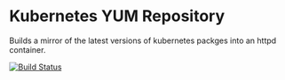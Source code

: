 # Kubernetes YUM Repository
Builds a mirror of the latest versions of kubernetes packges into an httpd container.

[![Build Status](https://travis-ci.org/jumperfly/docker-yum-repo-kubernetes.svg?branch=master)](https://travis-ci.org/jumperfly/docker-yum-repo-kubernetes)
